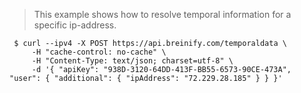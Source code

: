 <blockquote class="lang-specific shell">
<p>This example shows how to resolve temporal information for a specific ip-address.</p>
</blockquote>

>
```shell
 $ curl --ipv4 -X POST https://api.breinify.com/temporaldata \
	 -H "cache-control: no-cache" \
	 -H "Content-Type: text/json; charset=utf-8" \
	 -d '{ "apiKey": "938D-3120-64DD-413F-BB55-6573-90CE-473A", "user": { "additional": { "ipAddress": "72.229.28.185" } } }'
```